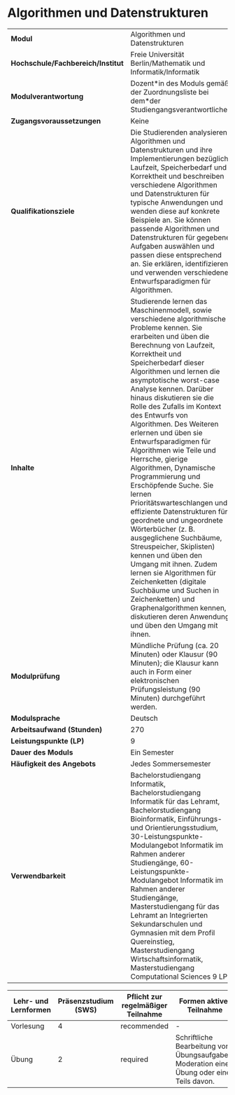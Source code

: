 # Algorithmen und Datenstrukturen

| | |
|-|-|
|**Modul**                           | Algorithmen und Datenstrukturen |
|**Hochschule/Fachbereich/Institut** | Freie Universität Berlin/Mathematik und Informatik/Informatik |
|**Modulverantwortung**              | Dozent\*in des Moduls gemäß der Zuordnungsliste bei dem\*der Studiengangsverantwortlichen |
|**Zugangsvoraussetzungen**          | Keine |
|**Qualifikationsziele**             | Die Studierenden analysieren Algorithmen und Datenstrukturen und ihre Implementierungen bezüglich Laufzeit, Speicherbedarf und Korrektheit und beschreiben verschiedene Algorithmen und Datenstrukturen für typische Anwendungen und wenden diese auf konkrete Beispiele an. Sie können passende Algorithmen und Datenstrukturen für gegebene Aufgaben auswählen und passen diese entsprechend an. Sie erklären, identifizieren und verwenden verschiedene Entwurfsparadigmen für Algorithmen. |
|**Inhalte**                         | Studierende lernen das Maschinenmodell, sowie verschiedene algorithmische Probleme kennen. Sie erarbeiten und üben die Berechnung von Laufzeit, Korrektheit und Speicherbedarf dieser Algorithmen und lernen die asymptotische worst-case Analyse kennen. Darüber hinaus diskutieren sie die Rolle des Zufalls im Kontext des Entwurfs von Algorithmen. Des Weiteren erlernen und üben sie Entwurfsparadigmen für Algorithmen wie Teile und Herrsche, gierige Algorithmen, Dynamische Programmierung und Erschöpfende Suche. Sie lernen Prioritätswarteschlangen und effiziente Datenstrukturen für geordnete und ungeordnete Wörterbücher (z. B. ausgeglichene Suchbäume, Streuspeicher, Skiplisten) kennen und üben den Umgang mit ihnen. Zudem lernen sie Algorithmen für Zeichenketten (digitale Suchbäume und Suchen in Zeichenketten) und Graphenalgorithmen kennen, diskutieren deren Anwendung und üben den Umgang mit ihnen. |
|**Modulprüfung**                    | Mündliche Prüfung (ca. 20 Minuten) oder Klausur (90 Minuten); die Klausur kann auch in Form einer elektronischen Prüfungsleistung (90 Minuten) durchgeführt werden. |
|**Modulsprache**                    | Deutsch |
|**Arbeitsaufwand (Stunden)**        | 270|
|**Leistungspunkte (LP)**            | 9 |
|**Dauer des Moduls**                | Ein Semester |
|**Häufigkeit des Angebots**         | Jedes Sommersemester |
|**Verwendbarkeit**                  | Bachelorstudiengang Informatik, Bachelorstudiengang Informatik für das Lehramt, Bachelorstudiengang Bioinformatik, Einführungs- und Orientierungsstudium, 30-Leistungspunkte-Modulangebot Informatik im Rahmen anderer Studiengänge, 60-Leistungspunkte-Modulangebot Informatik im Rahmen anderer Studiengänge, Masterstudiengang für das Lehramt an Integrierten Sekundarschulen und Gymnasien mit dem Profil Quereinstieg, Masterstudiengang Wirtschaftsinformatik, Masterstudiengang Computational Sciences 9 LP |

| Lehr- und Lernformen | Präsenzstudium <br> (SWS) | Pflicht zur regelmäßiger Teilnahme | Formen aktiver Teilnahme |
| ---------------------|---------------------------|------------------------------------|------------------------- |
| Vorlesung | 4 | recommended | - |
| Übung | 2 | required | Schriftliche Bearbeitung von Übungsaufgaben. Moderation einer Übung oder eines Teils davon. |
